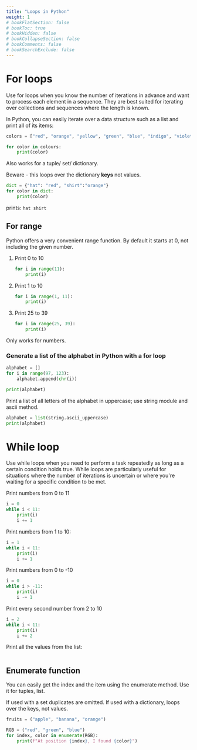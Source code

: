 ```yaml
---
title: "Loops in Python"
weight: 1
# bookFlatSection: false
# bookToc: true
# bookHidden: false
# bookCollapseSection: false
# bookComments: false
# bookSearchExclude: false
---
```


# For loops

Use for loops when you know the number of iterations in advance and want to process each element in a sequence. They are best suited for iterating over collections and sequences where the length is known.

In Python, you can easily iterate over a data structure such as a list and print all of its items: 

```python
colors = ["red", "orange", "yellow", "green", "blue", "indigo", "violet"]

for color in colours:
    print(color)

```

Also works for a tuple/ set/ dictionary. 

Beware - this loops over the dictionary **keys** not values. 
```python
dict = {"hat": "red", "shirt":"orange"}
for color in dict:
    print(color)
```
prints: `hat shirt` 

<!-- To print the dictionary values: -->


## For range

Python offers a very convenient range function. By default it starts at 0, not including the given number. 

1. Print 0 to 10

    ```python
    for i in range(11):
        print(i)
    ```

2. Print 1 to 10
    ```python
    for i in range(1, 11):
        print(i)
    ```
3. Print 25 to 39
    ```python 
    for i in range(25, 39):
        print(i)
    
    ```

Only works for numbers. 

### Generate a list of the alphabet in Python with a for loop

```python
alphabet = []
for i in range(97, 123):
    alphabet.append(chr(i))

print(alphabet)
```


Print a list of all letters of the alphabet in uppercase; use string module and ascii method.

```python
alphabet = list(string.ascii_uppercase)
print(alphabet)
```

# While loop

Use while loops when you need to perform a task repeatedly as long as a certain condition holds true. While loops are particularly useful for situations where the number of iterations is uncertain or where you're waiting for a specific condition to be met. 

Print numbers from 0 to 11

```python
i = 0
while i < 11:
    print(i)
    i += 1
```

Print numbers from 1 to 10:
```python
i = 1
while i < 11:
    print(i)
    i += 1
```

Print numbers from 0 to -10

```python
i = 0
while i > -11:
    print(i)
    i -= 1
```

Print every second number from 2 to 10
```python
i = 2
while i < 11:
    print(i)
    i += 2
```

Print all the values from the list: 
```python


```



## Enumerate function

You can easily get the index and the item using the enumerate method.
Use it for tuples, list.

If used with a set duplicates are omitted. If used with a dictionary, loops over the keys, not values. 

```python
fruits = ("apple", "banana", "orange")

RGB = ("red", "green", "blue")
for index, color in enumerate(RGB):
    print(f"At position {index}, I found {color}")
```


